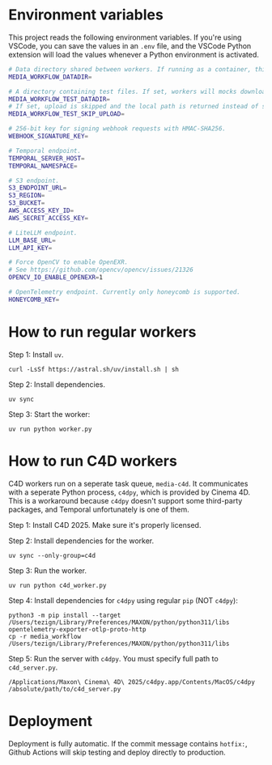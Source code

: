 # Environment variables

This project reads the following environment variables. If you're using VSCode, you can save the
values in an `.env` file, and the VSCode Python extension will load the values whenever a Python
environment is activated.

```bash
# Data directory shared between workers. If running as a container, this should be a volumn mount.
MEDIA_WORKFLOW_DATADIR=

# A directory containing test files. If set, workers will mocks download activities.
MEDIA_WORKFLOW_TEST_DATADIR=
# If set, upload is skipped and the local path is returned instead of signed S3 URLs.
MEDIA_WORKFLOW_TEST_SKIP_UPLOAD=

# 256-bit key for signing webhook requests with HMAC-SHA256.
WEBHOOK_SIGNATURE_KEY=

# Temporal endpoint.
TEMPORAL_SERVER_HOST=
TEMPORAL_NAMESPACE=

# S3 endpoint.
S3_ENDPOINT_URL=
S3_REGION=
S3_BUCKET=
AWS_ACCESS_KEY_ID=
AWS_SECRET_ACCESS_KEY=

# LiteLLM endpoint.
LLM_BASE_URL=
LLM_API_KEY=

# Force OpenCV to enable OpenEXR.
# See https://github.com/opencv/opencv/issues/21326
OPENCV_IO_ENABLE_OPENEXR=1

# OpenTelemetry endpoint. Currently only honeycomb is supported.
HONEYCOMB_KEY=
```

# How to run regular workers

Step 1: Install `uv`.

```
curl -LsSf https://astral.sh/uv/install.sh | sh
```

Step 2: Install dependencies.

```
uv sync
```

Step 3: Start the worker:

```
uv run python worker.py
```

# How to run C4D workers

C4D workers run on a seperate task queue, `media-c4d`. It communicates with a seperate Python
process, `c4dpy`, which is provided by Cinema 4D. This is a workaround because `c4dpy` doesn't
support some third-party packages, and Temporal unfortunately is one of them.

Step 1: Install C4D 2025. Make sure it's properly licensed.

Step 2: Install dependencies for the worker.

```
uv sync --only-group=c4d
```

Step 3: Run the worker.

```
uv run python c4d_worker.py
```

Step 4: Install dependencies for `c4dpy` using regular `pip` (NOT `c4dpy`):

```
python3 -m pip install --target /Users/tezign/Library/Preferences/MAXON/python/python311/libs opentelemetry-exporter-otlp-proto-http
cp -r media_workflow /Users/tezign/Library/Preferences/MAXON/python/python311/libs
```

Step 5: Run the server with `c4dpy`. You must specify full path to `c4d_server.py`.

```
/Applications/Maxon\ Cinema\ 4D\ 2025/c4dpy.app/Contents/MacOS/c4dpy /absolute/path/to/c4d_server.py
```


# Deployment

Deployment is fully automatic. If the commit message contains `hotfix:`, Github Actions will skip
testing and deploy directly to production.
